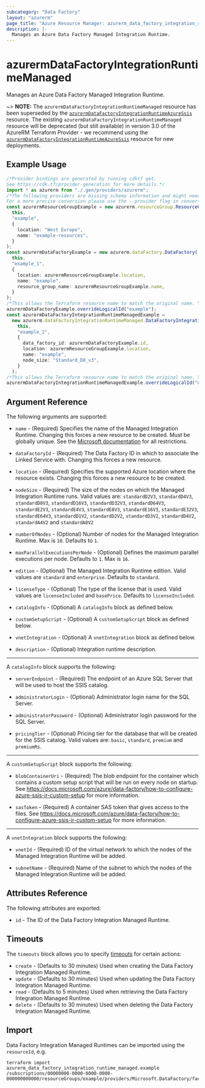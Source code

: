 ```yaml
---
subcategory: "Data Factory"
layout: "azurerm"
page_title: "Azure Resource Manager: azurerm_data_factory_integration_runtime_managed"
description: |-
  Manages an Azure Data Factory Managed Integration Runtime.
---
```


# azurermDataFactoryIntegrationRuntimeManaged

Manages an Azure Data Factory Managed Integration Runtime.

\~> **NOTE:** The `azurermDataFactoryIntegrationRuntimeManaged` resource has been superseded by the [`azurermDataFactoryIntegrationRuntimeAzureSsis`](data_factory_integration_runtime_azure_ssis.html) resource. The existing `azurermDataFactoryIntegrationRuntimeManaged` resource will be deprecated (but still available) in version 3.0 of the AzureRM Terraform Provider - we recommend using the [`azurermDataFactoryIntegrationRuntimeAzureSsis`](data_factory_integration_runtime_azure_ssis.html) resource for new deployments.

## Example Usage

```typescript
/*Provider bindings are generated by running cdktf get.
See https://cdk.tf/provider-generation for more details.*/
import * as azurerm from "./.gen/providers/azurerm";
/*The following providers are missing schema information and might need manual adjustments to synthesize correctly: azurerm.
For a more precise conversion please use the --provider flag in convert.*/
const azurermResourceGroupExample = new azurerm.resourceGroup.ResourceGroup(
  this,
  "example",
  {
    location: "West Europe",
    name: "example-resources",
  }
);
const azurermDataFactoryExample = new azurerm.dataFactory.DataFactory(
  this,
  "example_1",
  {
    location: azurermResourceGroupExample.location,
    name: "example",
    resource_group_name: azurermResourceGroupExample.name,
  }
);
/*This allows the Terraform resource name to match the original name. You can remove the call if you don't need them to match.*/
azurermDataFactoryExample.overrideLogicalId("example");
const azurermDataFactoryIntegrationRuntimeManagedExample =
  new azurerm.dataFactoryIntegrationRuntimeManaged.DataFactoryIntegrationRuntimeManaged(
    this,
    "example_2",
    {
      data_factory_id: azurermDataFactoryExample.id,
      location: azurermResourceGroupExample.location,
      name: "example",
      node_size: "Standard_D8_v3",
    }
  );
/*This allows the Terraform resource name to match the original name. You can remove the call if you don't need them to match.*/
azurermDataFactoryIntegrationRuntimeManagedExample.overrideLogicalId("example");

```

## Argument Reference

The following arguments are supported:

*   `name` - (Required) Specifies the name of the Managed Integration Runtime. Changing this forces a new resource to be created. Must be globally unique. See the [Microsoft documentation](https://docs.microsoft.com/azure/data-factory/naming-rules) for all restrictions.

*   `dataFactoryId` - (Required) The Data Factory ID in which to associate the Linked Service with. Changing this forces a new resource.

*   `location` - (Required) Specifies the supported Azure location where the resource exists. Changing this forces a new resource to be created.

*   `nodeSize` - (Required) The size of the nodes on which the Managed Integration Runtime runs. Valid values are: `standardD2V3`, `standardD4V3`, `standardD8V3`, `standardD16V3`, `standardD32V3`, `standardD64V3`, `standardE2V3`, `standardE4V3`, `standardE8V3`, `standardE16V3`, `standardE32V3`, `standardE64V3`, `standardD1V2`, `standardD2V2`, `standardD3V2`, `standardD4V2`, `standardA4V2` and `standardA8V2`

*   `numberOfNodes` - (Optional) Number of nodes for the Managed Integration Runtime. Max is `10`. Defaults to `1`.

*   `maxParallelExecutionsPerNode` - (Optional) Defines the maximum parallel executions per node. Defaults to `1`. Max is `16`.

*   `edition` - (Optional) The Managed Integration Runtime edition. Valid values are `standard` and `enterprise`. Defaults to `standard`.

*   `licenseType` - (Optional) The type of the license that is used. Valid values are `licenseIncluded` and `basePrice`. Defaults to `licenseIncluded`.

*   `catalogInfo` - (Optional) A `catalogInfo` block as defined below.

*   `customSetupScript` - (Optional) A `customSetupScript` block as defined below.

*   `vnetIntegration` - (Optional) A `vnetIntegration` block as defined below.

*   `description` - (Optional) Integration runtime description.

***

A `catalogInfo` block supports the following:

*   `serverEndpoint` - (Required) The endpoint of an Azure SQL Server that will be used to host the SSIS catalog.

*   `administratorLogin` - (Optional) Administrator login name for the SQL Server.

*   `administratorPassword` - (Optional) Administrator login password for the SQL Server.

*   `pricingTier` - (Optional) Pricing tier for the database that will be created for the SSIS catalog. Valid values are: `basic`, `standard`, `premium` and `premiumRs`.

***

A `customSetupScript` block supports the following:

*   `blobContainerUri` - (Required) The blob endpoint for the container which contains a custom setup script that will be run on every node on startup. See <https://docs.microsoft.com/azure/data-factory/how-to-configure-azure-ssis-ir-custom-setup> for more information.

*   `sasToken` - (Required) A container SAS token that gives access to the files. See <https://docs.microsoft.com/azure/data-factory/how-to-configure-azure-ssis-ir-custom-setup> for more information.

***

A `vnetIntegration` block supports the following:

*   `vnetId` - (Required) ID of the virtual network to which the nodes of the Managed Integration Runtime will be added.

*   `subnetName` - (Required) Name of the subnet to which the nodes of the Managed Integration Runtime will be added.

## Attributes Reference

The following attributes are exported:

* `id` - The ID of the Data Factory Integration Managed Runtime.

## Timeouts

The `timeouts` block allows you to specify [timeouts](https://www.terraform.io/language/resources/syntax#operation-timeouts) for certain actions:

* `create` - (Defaults to 30 minutes) Used when creating the Data Factory Integration Managed Runtime.
* `update` - (Defaults to 30 minutes) Used when updating the Data Factory Integration Managed Runtime.
* `read` - (Defaults to 5 minutes) Used when retrieving the Data Factory Integration Managed Runtime.
* `delete` - (Defaults to 30 minutes) Used when deleting the Data Factory Integration Managed Runtime.

## Import

Data Factory Integration Managed Runtimes can be imported using the `resourceId`, e.g.

```console
terraform import azurerm_data_factory_integration_runtime_managed.example /subscriptions/00000000-0000-0000-0000-000000000000/resourceGroups/example/providers/Microsoft.DataFactory/factories/example/integrationruntimes/example
```
